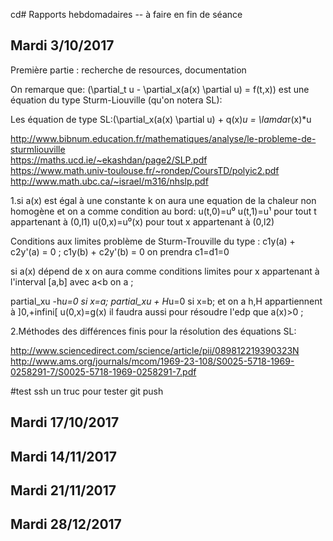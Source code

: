 cd# Rapports hebdomadaires -- à faire en fin de séance
## Mardi 3/10/2017

Première partie : recherche de resources, documentation  

On remarque que:
(\partial_t u - \partial_x(a(x) \partial u) = f(t,x)) est une équation du type Sturm-Liouville (qu'on notera SL):   

Les équation de type SL:(\partial_x(a(x) \partial u) + q(x)*u = \lamda*r(x)*u  

http://www.bibnum.education.fr/mathematiques/analyse/le-probleme-de-sturmliouville  
https://maths.ucd.ie/~ekashdan/page2/SLP.pdf  
https://www.math.univ-toulouse.fr/~rondep/CoursTD/polyic2.pdf  
http://www.math.ubc.ca/~israel/m316/nhslp.pdf  


1.si a(x) est égal à une constante k on aura une equation de la chaleur non homogène et on a comme condition au bord:
u(t,0)=u⁰
u(t,1)=u¹
pour tout t appartenant à (0,l1)
u(0,x)=u⁰(x) pour tout x appartenant à (0,l2)

Conditions aux limites problème de Sturm-Trouville du type :
c1y(a) + c2y'(a) = 0 ; c1y(b) + c2y'(b) = 0
on prendra c1=d1=0

si a(x) dépend de x on aura comme conditions limites
pour x appartenant à l'interval [a,b] avec a<b on a ;

partial_xu -h*u=0 si x=a;
partial_xu + H*u=0 si x=b;   et on a h,H appartiennent à ]0,+infini[
u(0,x)=g(x)
il faudra aussi pour résoudre l'edp  que a(x)>0  ;


2.Méthodes des différences finis pour la résolution des équations SL:

http://www.sciencedirect.com/science/article/pii/089812219390323N  
http://www.ams.org/journals/mcom/1969-23-108/S0025-5718-1969-0258291-7/S0025-5718-1969-0258291-7.pdf  

#test ssh un  truc pour tester git push

## Mardi 17/10/2017
## Mardi 14/11/2017
## Mardi 21/11/2017
## Mardi 28/12/2017
